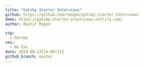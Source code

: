 ```yaml
---
title: "Gatsby Starter Interviews"
github: https://github.com/rmagon/gatsby-starter-interviews
demo: https://gatsby-starter-interviews.netlify.com/
author: Rachit Magon

ssg:
  - Gatsby
cms:
  - No Cms
date: 2019-08-13T14:09:51Z
github_branch: master
---
```

